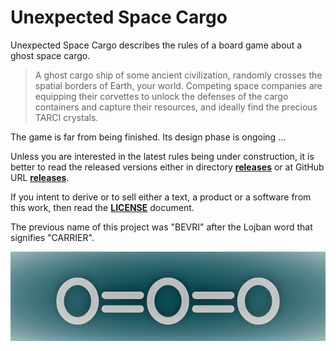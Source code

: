 # Unexpected Space Cargo
Unexpected Space Cargo describes the rules of a board game about a ghost space cargo.

> A ghost cargo ship of some ancient civilization, randomly crosses the spatial borders of Earth, your world. Competing space companies are equipping their corvettes to unlock the defenses of the cargo containers and capture their resources, and ideally find the precious TARCI crystals.

The game is far from being finished. Its design phase is ongoing ...

Unless you are interested in the latest rules being under construction, it is better to read the released versions either in directory [**releases**](./releases) or at GitHub URL [**releases**](https://github.com/LucasBorboleta/bevri/releases).

If you intent to derive or to sell either a text, a product or a software from this work, then read the [**LICENSE**](./docs/LICENSE.md) document. 

The previous name of this project was "BEVRI" after the Lojban word that signifies "CARRIER".

![](./pictures/Bevri-logo.png)
